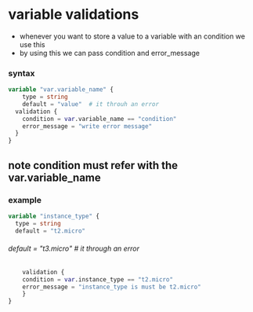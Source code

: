 # variable validations
* whenever you want to store a value to a variable with an condition we use this
* by using this we can pass condition and error_message
### syntax
```terraform
variable "var.variable_name" {
    type = string
    default = "value"  # it throuh an error
  validation {
    condition = var.variable_name == "condition"
    error_message = "write error message"
  }
}
```
## note condition must refer with the var.variable_name

### example
```terraform
variable "instance_type" {
  type = string
  default = "t2.micro"
```
###### default = "t3.micro"  # it through an error
```terraform
    validation {
    condition = var.instance_type == "t2.micro"
    error_message = "instance_type is must be t2.micro"
    }
}
```